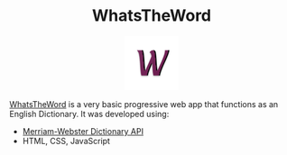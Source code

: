 <div align="center">
	<h1>WhatsTheWord</h1>
	<img src="./icons/icon-96x96.png">
</div>

[WhatsTheWord](https://harshpalan.github.io/PWA-Workshop/) is a very basic progressive web app that functions as an English Dictionary.
It was developed using:
* [Merriam-Webster Dictionary API](https://www.dictionaryapi.com/)
* HTML, CSS, JavaScript


